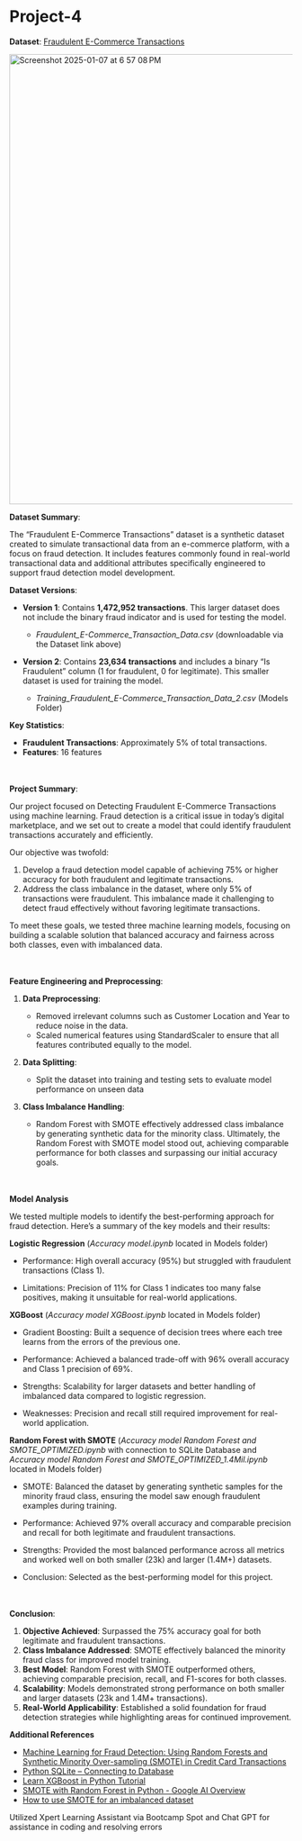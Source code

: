# Project-4

**Dataset**: [Fraudulent E-Commerce Transactions](https://www.kaggle.com/datasets/shriyashjagtap/fraudulent-e-commerce-transactions/data?select=Fraudulent_E-Commerce_Transaction_Data_2.csv)

<img width="800" alt="Screenshot 2025-01-07 at 6 57 08 PM" src="https://github.com/user-attachments/assets/8ba82b1c-1c57-4b90-9316-9ca8c2ae3de1" />

**Dataset Summary**:

The “Fraudulent E-Commerce Transactions” dataset is a synthetic dataset created to simulate transactional data from an e-commerce platform, with a focus on fraud detection. It includes features commonly found in real-world transactional data and additional attributes specifically engineered to support fraud detection model development.

  **Dataset Versions**:

  - **Version 1**: Contains **1,472,952 transactions**. This larger dataset does not include the binary fraud indicator and is used for testing the model.
    
     - _Fraudulent_E-Commerce_Transaction_Data.csv_ (downloadable via the Dataset link above)
    
  - **Version 2**: Contains **23,634 transactions** and includes a binary “Is Fraudulent” column (1 for fraudulent, 0 for legitimate). This smaller dataset is used for training the model.
    
     - _Training_Fraudulent_E-Commerce_Transaction_Data_2.csv_ (Models Folder)

  **Key Statistics**:

  - **Fraudulent Transactions**: Approximately 5% of total transactions.
  - **Features**: 16 features

<br><br>
**Project Summary**:

Our project focused on Detecting Fraudulent E-Commerce Transactions using machine learning. Fraud detection is a critical issue in today’s digital marketplace, and we set out to create a model that could identify fraudulent transactions accurately and efficiently.

Our objective was twofold:
1. Develop a fraud detection model capable of achieving 75% or higher accuracy for both fraudulent and legitimate transactions.
2. Address the class imbalance in the dataset, where only 5% of transactions were fraudulent. This imbalance made it challenging to detect fraud effectively without favoring legitimate transactions.

To meet these goals, we tested three machine learning models, focusing on building a scalable solution that balanced accuracy and fairness across both classes, even with imbalanced data.

<br><br>
**Feature Engineering and Preprocessing**:

 1. **Data Preprocessing**:
    - Removed irrelevant columns such as Customer Location and Year to reduce noise in the data.
    - Scaled numerical features using StandardScaler to ensure that all features contributed equally to the model.

 2. **Data Splitting**:
    - Split the dataset into training and testing sets to evaluate model performance on unseen data

 3. **Class Imbalance Handling**:
    - Random Forest with SMOTE effectively addressed class imbalance by generating synthetic data for the minority class. Ultimately, the Random Forest with SMOTE model stood out, achieving comparable performance for both classes and surpassing our initial accuracy goals.

<br><br>
**Model Analysis**

We tested multiple models to identify the best-performing approach for fraud detection. Here’s a summary of the key models and their results:


 **Logistic Regression** (_Accuracy model.ipynb_ located in Models folder)

 - Performance: High overall accuracy (95%) but struggled with fraudulent transactions (Class 1).

 - Limitations: Precision of 11% for Class 1 indicates too many false positives, making it unsuitable for real-world applications.

 **XGBoost** (_Accuracy model XGBoost.ipynb_ located in Models folder)

 - Gradient Boosting: Built a sequence of decision trees where each tree learns from the errors of the previous one.

 - Performance: Achieved a balanced trade-off with 96% overall accuracy and Class 1 precision of 69%.

 - Strengths: Scalability for larger datasets and better handling of imbalanced data compared to logistic regression.

 - Weaknesses: Precision and recall still required improvement for real-world application.

 **Random Forest with SMOTE** 
 (_Accuracy model Random Forest and SMOTE_OPTIMIZED.ipynb_ with connection to SQLite Database and _Accuracy model Random Forest and SMOTE_OPTIMIZED_1.4Mil.ipynb_ located in Models folder)

 - SMOTE: Balanced the dataset by generating synthetic samples for the minority fraud class, ensuring the model saw enough fraudulent examples during training.

 - Performance: Achieved 97% overall accuracy and comparable precision and recall for both legitimate and fraudulent transactions.

 - Strengths: Provided the most balanced performance across all metrics and worked well on both smaller (23k) and larger (1.4M+) datasets.

 - Conclusion: Selected as the best-performing model for this project.

<br><br>
**Conclusion**:

  1. **Objective Achieved**: Surpassed the 75% accuracy goal for both legitimate and fraudulent transactions.
  2. **Class Imbalance Addressed**: SMOTE effectively balanced the minority fraud class for improved model training.
  3. **Best Model**: Random Forest with SMOTE outperformed others, achieving comparable precision, recall, and F1-scores for both classes.
  4. **Scalability**: Models demonstrated strong performance on both smaller and larger datasets (23k and 1.4M+ transactions).
  5. **Real-World Applicability**: Established a solid foundation for fraud detection strategies while highlighting areas for continued improvement.

**Additional References**

  - [Machine Learning for Fraud Detection: Using Random Forests and Synthetic Minority Over-sampling (SMOTE) in Credit Card Transactions](https://medium.com/@kisetzuu/machine-learning-for-fraud-detection-using-random-forests-and-synthetic-minority-over-sampling-629cf7e74671)
  - [Python SQLite – Connecting to Database](https://www.geeksforgeeks.org/python-sqlite-connecting-to-database/)
  - [Learn XGBoost in Python Tutorial](https://www.datacamp.com/tutorial/xgboost-in-python)
  - [SMOTE with Random Forest in Python - Google AI Overview](https://www.google.com/search?q=random+forest+with+smote+in+python&oq=random+forest+with+smote+in+python&gs_lcrp=EgZjaHJvbWUyBggAEEUYOTIHCAEQIRigATIHCAIQIRigATIHCAMQIRigATIHCAQQIRigATIHCAUQIRigATIHCAYQIRifBTIHCAcQIRifBTIHCAgQIRifBTIHCAkQIRifBdIBCTQzODlqMWoxNagCCLACAQ&sourceid=chrome&ie=UTF-8)
  - [How to use SMOTE for an imbalanced dataset](https://www.turing.com/kb/smote-for-an-imbalanced-dataset)

Utilized Xpert Learning Assistant via Bootcamp Spot and Chat GPT for assistance in coding and resolving errors








